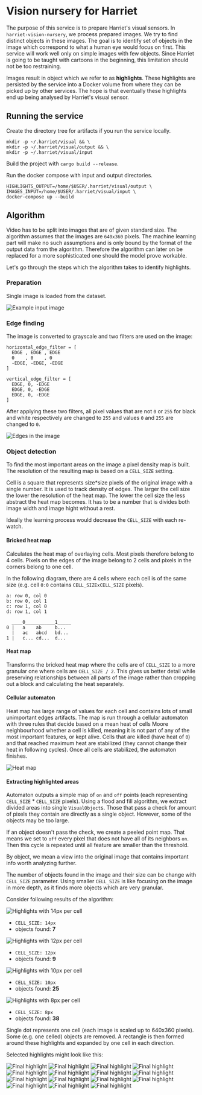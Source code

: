 # Vision nursery for Harriet

The purpose of this service is to prepare Harriet's visual sensors. In `harriet-vision-nursery`, we process prepared images. We try to find distinct objects in these images. The goal is to identify set of objects in the image which correspond to what a human eye would focus on first. This service will work well only on simple images with few objects. Since Harriet is going to be taught with cartoons in the beginning, this limitation should not be too restraining.

Images result in object which we refer to as **highlights**. These highlights are persisted by the service into a Docker volume from where they can be picked up by other services. The hope is that eventually these highlights end up being analysed by Harriet's visual sensor.

## Running the service
Create the directory tree for artifacts if you run the service locally.
```
mkdir -p ~/.harriet/visual && \
mkdir -p ~/.harriet/visual/output && \
mkdir -p ~/.harriet/visual/input
```

Build the project with `cargo build --release`.

Run the docker compose with input and output directories.
```
HIGHLIGHTS_OUTPUT=/home/$USER/.harriet/visual/output \
IMAGES_INPUT=/home/$USER/.harriet/visual/input \
docker-compose up --build
```

## Algorithm
Video has to be split into images that are of given standard size. The algorithm assumes that the images are `640x360` pixels. The machine learning part will make no such assumptions and is only bound by the format of the output data from the algorithm. Therefore the algorithm can later on be replaced for a more sophisticated one should the model prove workable.

Let's go through the steps which the algorithm takes to identify highlights.

### Preparation
Single image is loaded from the dataset.

![Example input image](docs/images/visual_input.png)

### Edge finding
The image is converted to grayscale and two filters are used on the image:

```
horizontal_edge_filter = [
  EDGE , EDGE , EDGE
  0    , 0    , 0
  -EDGE, -EDGE, -EDGE
]

vertical_edge_filter = [
  EDGE, 0, -EDGE
  EDGE, 0, -EDGE
  EDGE, 0, -EDGE
]
```

After applying these two filters, all pixel values that are not `0` or `255` for
black and white respectively are changed to `255` and values `0` and `255` are
changed to `0`.

![Edges in the image](docs/images/edge_detection.png)

### Object detection
To find the most important areas on the image a pixel density map is
built. The resolution of the resulting map is based on a `CELL_SIZE` setting.

Cell is a square that represents size*size pixels of the original image with
a single number. It is used to track density of edges. The larger the cell
size the lower the resolution of the heat map. The lower the cell size the
less abstract the heat map becomes. It has to be a number that is divides
both image width and image hight without a rest.

Ideally the learning process would decrease the `CELL_SIZE` with each re-watch.

#### Bricked heat map
Calculates the heat map of overlaying cells. Most pixels therefore belong
to 4 cells. Pixels on the edges of the image belong to 2 cells and pixels
in the corners belong to one cell.

In the following diagram, there are 4 cells where each cell is of the same
size (e.g. cell `0:0` contains `CELL_SIZExCELL_SIZE` pixels).

```
a: row 0, col 0
b: row 0, col 1
c: row 1, col 0
d: row 1, col 1

  ____0___________1_____
0 |   a    ab     b...
  |   ac   abcd   bd...
1 |   c... cd...  d...
```

#### Heat map
Transforms the bricked heat map where the cells are of `CELL_SIZE` to a more
granular one where cells are `CELL_SIZE / 2`. This gives us better detail
while preserving relationships between all parts of the image rather than
cropping out a block and calculating the heat separately.

#### Cellular automaton
Heat map has large range of values for each cell and contains lots of small
unimportant edges artifacts. The map is run through a cellular automaton with
three rules that decide based on a mean heat of cells Moore neighbourhood
whether a cell is killed, meaning it is not part of any of the most important
features, or kept alive. Cells that are killed (have heat of `0`) and that
reached maximum heat are stabilized (they cannot change their heat in following
cycles). Once all cells are stabilized, the automaton finishes.

![Heat map](docs/images/heat_detection.png)

#### Extracting highlighted areas
Automaton outputs a simple map of `on` and `off` points (each representing
`CELL_SIZE` * `CELL_SIZE` pixels). Using a flood and fill algorithm, we extract
divided areas into single `VisualObject`s. Those that pass a check for amount of
pixels they contain are directly as a single object. However, some of the objects
may be too large.

If an object doesn't pass the check, we create a peeled point map. That means we
set to `off` every pixel that does not have all of its neighbors `on`. Then this
cycle is repeated until all feature are smaller than the threshold.

By object, we mean a view into the original image that contains important info
worth analyzing further.

The number of objects found in the image and their size can be change with
`CELL_SIZE` parameter. Using smaller `CELL_SIZE` is like focusing on the image
in more depth, as it finds more objects which are very granular.

Consider following results of the algorithm:

![Highlights with 14px per cell](docs/images/highlighted_objects_14px_cell.png)
- `CELL_SIZE: 14px`
- objects found: **7**

![Highlights with 12px per cell](docs/images/highlighted_objects_12px_cell.png)
- `CELL_SIZE: 12px`
- objects found: **9**

![Highlights with 10px per cell](docs/images/highlighted_objects_10px_cell.png)
- `CELL_SIZE: 10px`
- objects found: **25**

![Highlights with 8px per cell](docs/images/highlighted_objects_8px_cell.png)
- `CELL_SIZE: 8px`
- objects found: **38**

Single dot represents one cell (each image is scaled up to 640x360 pixels). Some
(e.g. one celled) objects are removed. A rectangle is then formed around these
highlights and expanded by one cell in each direction.

Selected highlights might look like this:

![Final highlight](docs/images/highlight_0.png)
![Final highlight](docs/images/highlight_1.png)
![Final highlight](docs/images/highlight_2.png)
![Final highlight](docs/images/highlight_3.png)
![Final highlight](docs/images/highlight_4.png)
![Final highlight](docs/images/highlight_5.png)
![Final highlight](docs/images/highlight_6.png)
![Final highlight](docs/images/highlight_7.png)
![Final highlight](docs/images/highlight_8.png)
![Final highlight](docs/images/highlight_9.png)
![Final highlight](docs/images/highlight_10.png)
![Final highlight](docs/images/highlight_11.png)
![Final highlight](docs/images/highlight_12.png)
![Final highlight](docs/images/highlight_13.png)
![Final highlight](docs/images/highlight_14.png)
